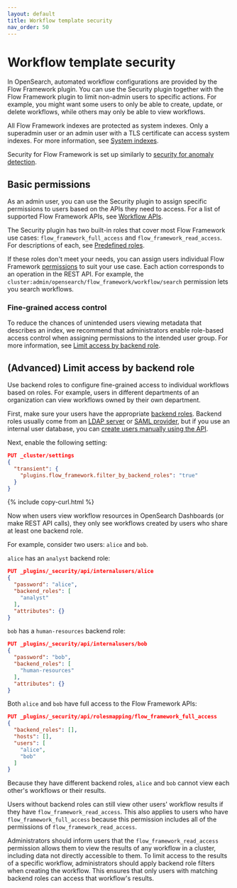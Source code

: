 ```yaml
---
layout: default
title: Workflow template security
nav_order: 50
---
```


# Workflow template security

In OpenSearch, automated workflow configurations are provided by the Flow Framework plugin. You can use the Security plugin together with the Flow Framework plugin to limit non-admin users to specific actions. For example, you might want some users to only be able to create, update, or delete workflows, while others may only be able to view workflows.

All Flow Framework indexes are protected as system indexes. Only a superadmin user or an admin user with a TLS certificate can access system indexes. For more information, see [System indexes]({{site.url}}{{site.baseurl}}/security/configuration/system-indices/).

Security for Flow Framework is set up similarly to [security for anomaly detection]({{site.url}}{{site.baseurl}}/monitoring-plugins/ad/security/).

## Basic permissions

As an admin user, you can use the Security plugin to assign specific permissions to users based on the APIs they need to access. For a list of supported Flow Framework APIs, see [Workflow APIs]({{site.url}}{{site.baseurl}}/automating-configurations/api/index/).

The Security plugin has two built-in roles that cover most Flow Framework use cases: `flow_framework_full_access` and `flow_framework_read_access`. For descriptions of each, see [Predefined roles]({{site.url}}{{site.baseurl}}/security/access-control/users-roles#predefined-roles).

If these roles don't meet your needs, you can assign users individual Flow Framework [permissions]({{site.url}}{{site.baseurl}}/security/access-control/permissions/) to suit your use case. Each action corresponds to an operation in the REST API. For example, the `cluster:admin/opensearch/flow_framework/workflow/search` permission lets you search workflows.

### Fine-grained access control

To reduce the chances of unintended users viewing metadata that describes an index, we recommend that administrators enable role-based access control when assigning permissions to the intended user group. For more information, see [Limit access by backend role](#advanced-limit-access-by-backend-role).

## (Advanced) Limit access by backend role

Use backend roles to configure fine-grained access to individual workflows based on roles. For example, users in different departments of an organization can view workflows owned by their own department.

First, make sure your users have the appropriate [backend roles]({{site.url}}{{site.baseurl}}/security/access-control/index/). Backend roles usually come from an [LDAP server]({{site.url}}{{site.baseurl}}/security/configuration/ldap/) or [SAML provider]({{site.url}}{{site.baseurl}}/security/configuration/saml/), but if you use an internal user database, you can [create users manually using the API]({{site.url}}{{site.baseurl}}/security/access-control/api#create-user).

Next, enable the following setting:

```json
PUT _cluster/settings
{
  "transient": {
    "plugins.flow_framework.filter_by_backend_roles": "true"
  }
}
```
{% include copy-curl.html %}

Now when users view workflow resources in OpenSearch Dashboards (or make REST API calls), they only see workflows created by users who share at least one backend role.

For example, consider two users: `alice` and `bob`.

`alice` has an `analyst` backend role:

```json
PUT _plugins/_security/api/internalusers/alice
{
  "password": "alice",
  "backend_roles": [
    "analyst"
  ],
  "attributes": {}
}
```

`bob` has a `human-resources` backend role:

```json
PUT _plugins/_security/api/internalusers/bob
{
  "password": "bob",
  "backend_roles": [
    "human-resources"
  ],
  "attributes": {}
}
```

Both `alice` and `bob` have full access to the Flow Framework APIs:

```json
PUT _plugins/_security/api/rolesmapping/flow_framework_full_access
{
  "backend_roles": [],
  "hosts": [],
  "users": [
    "alice",
    "bob"
  ]
}
```

Because they have different backend roles, `alice` and `bob` cannot view each other's workflows or their results.

Users without backend roles can still view other users' workflow results if they have `flow_framework_read_access`. This also applies to users who have `flow_framework_full_access` because this permission includes all of the permissions of `flow_framework_read_access`. 

Administrators should inform users that the `flow_framework_read_access` permission allows them to view the results of any workflow in a cluster, including data not directly accessible to them. To limit access to the results of a specific workflow, administrators should apply backend role filters when creating the workflow. This ensures that only users with matching backend roles can access that workflow's results.